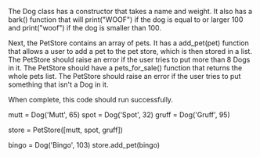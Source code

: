 The Dog class has a constructor that takes a name and weight. It also has a bark() function that will print("WOOF") if the dog is equal to or larger 100 and print("woof") if the dog is smaller than 100.

Next, the PetStore contains an array of pets. It has a add_pet(pet) function that allows a user to add a pet to the pet store, which is then stored in a list. The PetStore should raise an error if the user tries to put more than 8 Dogs in it. The PetStore should have a pets_for_sale() function that returns the whole pets list. The PetStore should raise an error if the user tries to put something that isn't a Dog in it.

When complete, this code should run successfully.

mutt = Dog('Mutt', 65)
spot = Dog('Spot', 32)
gruff = Dog('Gruff', 95)

store = PetStore([mutt, spot, gruff])

bingo = Dog('Bingo', 103)
store.add_pet(bingo)
